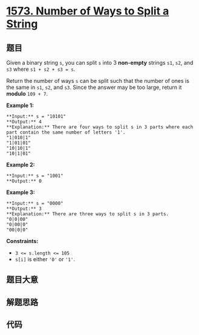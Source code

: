 # [1573. Number of Ways to Split a String](https://leetcode.com/problems/number-of-ways-to-split-a-string)

## 题目

Given a binary string `s`, you can split `s` into 3 **non-empty** strings
`s1`, `s2`, and `s3` where `s1 + s2 + s3 = s`.

Return the number of ways `s` can be split such that the number of ones is the
same in `s1`, `s2`, and `s3`. Since the answer may be too large, return it
**modulo** `109 + 7`.



**Example 1:**

    
    
    **Input:** s = "10101"
    **Output:** 4
    **Explanation:** There are four ways to split s in 3 parts where each part contain the same number of letters '1'.
    "1|010|1"
    "1|01|01"
    "10|10|1"
    "10|1|01"
    

**Example 2:**

    
    
    **Input:** s = "1001"
    **Output:** 0
    

**Example 3:**

    
    
    **Input:** s = "0000"
    **Output:** 3
    **Explanation:** There are three ways to split s in 3 parts.
    "0|0|00"
    "0|00|0"
    "00|0|0"
    



**Constraints:**

  * `3 <= s.length <= 105`
  * `s[i]` is either `'0'` or `'1'`.


## 题目大意

## 解题思路

## 代码

```javascript

```
